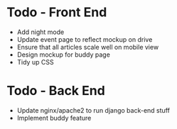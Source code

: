 Todo - Front End
================

- Add night mode
- Update event page to reflect mockup on drive
- Ensure that all articles scale well on mobile view
- Design mockup for buddy page
- Tidy up CSS

Todo - Back End
===============

- Update nginx/apache2 to run django back-end stuff
- Implement buddy feature 
